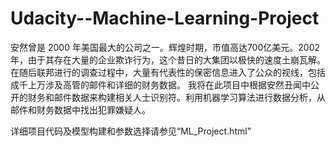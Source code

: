 # Udacity--Machine-Learning-Project

安然曾是 2000 年美国最大的公司之一。辉煌时期，市值高达700亿美元。2002 年，由于其存在大量的企业欺诈行为，这个昔日的大集团以极快的速度土崩瓦解。 在随后联邦进行的调查过程中，大量有代表性的保密信息进入了公众的视线，包括成千上万涉及高管的邮件和详细的财务数据。 我将在此项目中根据安然丑闻中公开的财务和邮件数据来构建相关人士识别符。利用机器学习算法进行数据分析，从邮件和财务数据中找出犯罪嫌疑人。

详细项目代码及模型构建和参数选择请参见“ML_Project.html”
